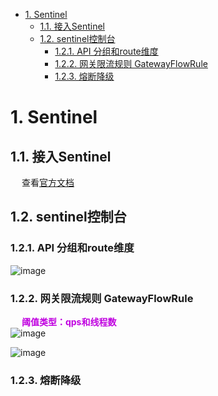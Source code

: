 
<!-- TOC -->

- [1. Sentinel](#1-sentinel)
    - [1.1. 接入Sentinel](#11-接入sentinel)
    - [1.2. sentinel控制台](#12-sentinel控制台)
        - [1.2.1. API 分组和route维度](#121-api-分组和route维度)
        - [1.2.2. 网关限流规则 GatewayFlowRule](#122-网关限流规则-gatewayflowrule)
        - [1.2.3. 熔断降级](#123-熔断降级)

<!-- /TOC -->

# 1. Sentinel
<!-- 
什么是Sentinel?它能做什么
https://blog.csdn.net/u012190514/article/details/81383698
-->


## 1.1. 接入Sentinel
<!-- 
全局配置
异常处理 https://mp.weixin.qq.com/s?__biz=MzkwNzI0MzQ2NQ==&mid=2247489058&idx=3&sn=2a9abd84a257e49869689079bccfa733&source=41#wechat_redirect
-->
&emsp; 查看[官方文档](https://github.com/alibaba/spring-cloud-alibaba/wiki/Sentinel)  

## 1.2. sentinel控制台
<!-- 
https://mp.weixin.qq.com/s/YRfDFeIcoFlIl5kE7A9Y0Q
-->
### 1.2.1. API 分组和route维度
![image](https://gitee.com/wt1814/pic-host/raw/master/images/microService/problems/problem-57.png)  


### 1.2.2. 网关限流规则 GatewayFlowRule
&emsp; **<font color = "clime">阈值类型：qps和线程数</font>**  
![image](https://gitee.com/wt1814/pic-host/raw/master/images/microService/problems/problem-58.png)  

![image](https://gitee.com/wt1814/pic-host/raw/master/images/microService/problems/problem-59.png)  

### 1.2.3. 熔断降级

